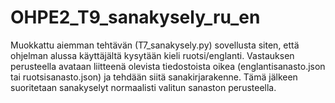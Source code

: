 ﻿# OHPE2_T9_sanakysely_ru_en
Muokkattu aiemman tehtävän (T7_sanakysely.py) sovellusta siten, että ohjelman alussa käyttäjältä kysytään kieli ruotsi/englanti. 
Vastauksen perusteella avataan liitteenä olevista tiedostoista oikea (englantisanasto.json tai ruotsisanasto.json) ja tehdään siitä sanakirjarakenne. 
Tämä jälkeen suoritetaan sanakyselyt normaalisti valitun sanaston perusteella.
